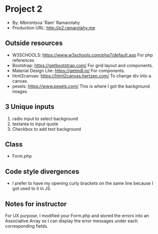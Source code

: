 
# Project 2
+ By: Mbinintsoa 'Ram' Ramarolahy
+ Production URL: <http://p2.ramarolahy.me>


## Outside resources
+ W3SCHOOLS: https://www.w3schools.com/php7/default.asp
    For php references
+ Bootstrap: https://getbootstrap.com/
    For grid layout and components.
+ Material Design Lite: https://getmdl.io/
    For components.
+ html2canvas: https://html2canvas.hertzen.com/
    To change div into a canvas.
+ pexels: https://www.pexels.com/
    This is where I got the background images

## 3 Unique inputs
1. radio input to select background
2. textarea to input quote
3. Checkbox to add text background

## Class
+ Form.php

## Code style divergences
+ I prefer to have my opening curly brackets on the same line because I got used to it in JS.

## Notes for instructor
For UX purpose, I modified your Form.php and stored the errors into an Associative Array so I can display the error messages under each corresponding fields. 
